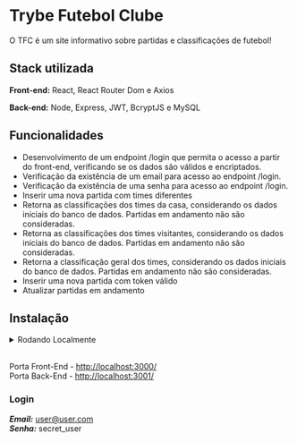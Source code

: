 # Trybe Futebol Clube

O TFC é um site informativo sobre partidas e classificações de futebol!

## Stack utilizada

**Front-end:** React, React Router Dom e Axios

**Back-end:** Node, Express, JWT, BcryptJS e MySQL

## Funcionalidades

- Desenvolvimento de um endpoint /login que permita o acesso a partir do front-end, verificando se os dados são válidos e encriptados.
- Verificação da existência de um email para acesso ao endpoint /login.
- Verificação da existência de uma senha para acesso ao endpoint /login.
- Inserir uma nova partida com times diferentes
- Retorna as classificações dos times da casa, considerando os dados iniciais do banco de dados. Partidas em andamento não são consideradas.
- Retorna as classificações dos times visitantes, considerando os dados iniciais do banco de dados. Partidas em andamento não são consideradas.
- Retorna a classificação geral dos times, considerando os dados iniciais do banco de dados. Partidas em andamento não são consideradas.
- Inserir uma nova partida com token válido
- Atualizar partidas em andamento

## Instalação

<details><summary> Rodando Localmente</summary>
<p>

```bash
# Clonar Projeto
$ git clone https://github.com/pedroygor/trybe-futebol-clube.git

# Entrar no diretório
$ cd trybe-futebol-clube

# Instalando dependências Front e Back
$ npm run postinstall

# Subir o docker
$ docker-compose up --build -d
```

</p>
</details>
</br>

Porta Front-End - [http://localhost:3000/](http://localhost:3000/) </br>
Porta Back-End - [http://localhost:3001/](http://localhost:3001/)

### Login

***Email:*** user@user.com </br>
***Senha:*** secret_user

